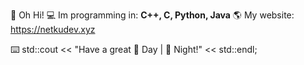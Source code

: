 👋 Oh Hi! 
💻 Im programming in: **C++, C, Python, Java**
🌎 My website: https://netkudev.xyz

⌨️ std::cout << "Have a great 🌇 Day | 🌆 Night!" << std::endl;
